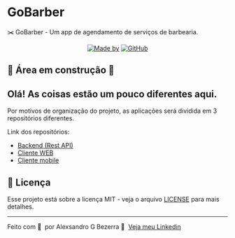 # GoBarber

✂️ GoBarber - Um app de agendamento de serviços de barbearia.

<p align="center">
	<a href="https://www.linkedin.com/in/alexsandrobezerra" target="_blank" rel="noopener noreferrer"><img alt="Made by" src="https://img.shields.io/badge/made%20by-Alexsandro%20G%20Bezerra-%23FF9000"></a>
  <a href="https://github.com/AlexSEH/GoBarber/blob/master/LICENSE"><img alt="GitHub" src="https://img.shields.io/github/license/AlexSRH/GoBarber?color=%23FF9000"></a>
</p>

## :construction: Área em construção :construction:

## Olá! As coisas estão um pouco diferentes aqui.

Por motivos de organização do projeto, as aplicações será dividida em 3 repositórios diferentes.

Link dos repositórios:

- [Backend (Rest API)](https://github.com/AlexsandroBezerra/gobarber-backend)
- [Cliente WEB](https://github.com/AlexsandroBezerra/gobarber-web)
- [Cliente mobile](https://github.com/AlexsandroBezerra/gobarber-mobile)

## 📝 Licença

Esse projeto está sobre a licença MIT - veja o arquivo [LICENSE](LICENSE) para mais detalhes.

---

Feito com 💜 &nbsp;por Alexsandro G Bezerra 👋 &nbsp;[Veja meu Linkedin](https://www.linkedin.com/in/alexsandrobezerra)
